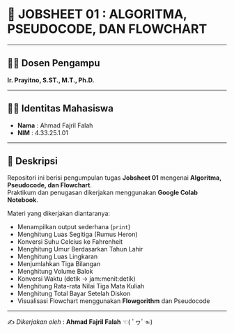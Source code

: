 # 📘 JOBSHEET 01 : ALGORITMA, PSEUDOCODE, DAN FLOWCHART

---

## 👨‍🏫 Dosen Pengampu
**Ir. Prayitno, S.ST., M.T., Ph.D.**

---

## 👨‍🎓 Identitas Mahasiswa
- **Nama**  : Ahmad Fajril Falah  
- **NIM**   : 4.33.25.1.01  

---

## 📂 Deskripsi
Repositori ini berisi pengumpulan tugas **Jobsheet 01** mengenai **Algoritma, Pseudocode, dan Flowchart**.  
Praktikum dan penugasan dikerjakan menggunakan **Google Colab Notebook**.  

Materi yang dikerjakan diantaranya:
- Menampilkan output sederhana (`print`)
- Menghitung Luas Segitiga (Rumus Heron)
- Konversi Suhu Celcius ke Fahrenheit
- Menghitung Umur Berdasarkan Tahun Lahir
- Menghitung Luas Lingkaran
- Menjumlahkan Tiga Bilangan
- Menghitung Volume Balok
- Konversi Waktu (detik → jam:menit:detik)
- Menghitung Rata-rata Nilai Tiga Mata Kuliah
- Menghitung Total Bayar Setelah Diskon
- Visualisasi Flowchart menggunakan **Flowgorithm** dan Pseudocode

---

✍️ *Dikerjakan oleh* : **Ahmad Fajril Falah**  ☜( ﾟヮﾟ☜)
